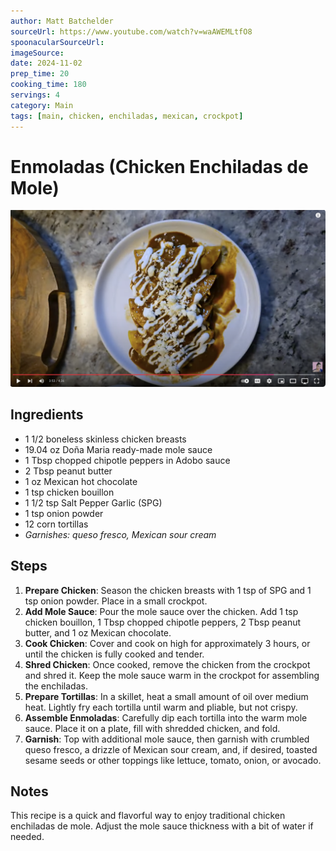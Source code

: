 ```yaml
---
author: Matt Batchelder
sourceUrl: https://www.youtube.com/watch?v=waAWEMLtfO8
spoonacularSourceUrl: 
imageSource:
date: 2024-11-02
prep_time: 20
cooking_time: 180
servings: 4
category: Main
tags: [main, chicken, enchiladas, mexican, crockpot]
---
```

# Enmoladas (Chicken Enchiladas de Mole)

![Image of Enmoladas](../img/enmoladas.jpeg)

## Ingredients
- 1 1/2 boneless skinless chicken breasts
- 19.04 oz Doña Maria ready-made mole sauce
- 1 Tbsp chopped chipotle peppers in Adobo sauce
- 2 Tbsp peanut butter
- 1 oz Mexican hot chocolate
- 1 tsp chicken bouillon
- 1 1/2 tsp Salt Pepper Garlic (SPG)
- 1 tsp onion powder
- 12 corn tortillas
- *Garnishes: queso fresco, Mexican sour cream*

## Steps
1. **Prepare Chicken**: Season the chicken breasts with 1 tsp of SPG and 1 tsp onion powder. Place in a small crockpot.
2. **Add Mole Sauce**: Pour the mole sauce over the chicken. Add 1 tsp chicken bouillon, 1 Tbsp chopped chipotle peppers, 2 Tbsp peanut butter, and 1 oz Mexican chocolate.
3. **Cook Chicken**: Cover and cook on high for approximately 3 hours, or until the chicken is fully cooked and tender.
4. **Shred Chicken**: Once cooked, remove the chicken from the crockpot and shred it. Keep the mole sauce warm in the crockpot for assembling the enchiladas.
5. **Prepare Tortillas**: In a skillet, heat a small amount of oil over medium heat. Lightly fry each tortilla until warm and pliable, but not crispy.
6. **Assemble Enmoladas**: Carefully dip each tortilla into the warm mole sauce. Place it on a plate, fill with shredded chicken, and fold.
7. **Garnish**: Top with additional mole sauce, then garnish with crumbled queso fresco, a drizzle of Mexican sour cream, and, if desired, toasted sesame seeds or other toppings like lettuce, tomato, onion, or avocado.

## Notes
This recipe is a quick and flavorful way to enjoy traditional chicken enchiladas de mole. Adjust the mole sauce thickness with a bit of water if needed.
